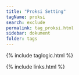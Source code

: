 ```yaml
---
title: "Proksi Setting"
tagName: proksi
search: exclude
permalink: tag_proksi.html
sidebar: dokument
folder: tags
---
```

{% include taglogic.html %}

{% include links.html %}